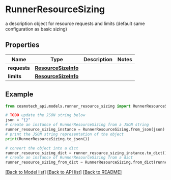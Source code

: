 # RunnerResourceSizing

a description object for resource requests and limits (default same configuration as basic sizing)

## Properties

Name | Type | Description | Notes
------------ | ------------- | ------------- | -------------
**requests** | [**ResourceSizeInfo**](ResourceSizeInfo.md) |  | 
**limits** | [**ResourceSizeInfo**](ResourceSizeInfo.md) |  | 

## Example

```python
from cosmotech_api.models.runner_resource_sizing import RunnerResourceSizing

# TODO update the JSON string below
json = "{}"
# create an instance of RunnerResourceSizing from a JSON string
runner_resource_sizing_instance = RunnerResourceSizing.from_json(json)
# print the JSON string representation of the object
print(RunnerResourceSizing.to_json())

# convert the object into a dict
runner_resource_sizing_dict = runner_resource_sizing_instance.to_dict()
# create an instance of RunnerResourceSizing from a dict
runner_resource_sizing_from_dict = RunnerResourceSizing.from_dict(runner_resource_sizing_dict)
```
[[Back to Model list]](../README.md#documentation-for-models) [[Back to API list]](../README.md#documentation-for-api-endpoints) [[Back to README]](../README.md)


